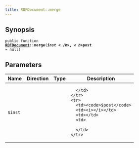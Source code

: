 ```yaml
---
title: RDFDocument::merge
---
```


## Synopsis

<code>public function <b><a href="RDFDocument">RDFDocument</a>::merge</b>(<b>$inst</b>, <b>$post</b> = null)</code>

## Parameters

<table>
  <thead>
    <tr>
      <th>Name</th>
      <th>Direction</th>
      <th>Type</th>
      <th>Description</th>
    </tr>
  </thead>
  <tbody>
    <tr>
      <td><code>$inst</code>
      <td><i></i></td>
      <td></td>
      <td>

      </td>
    </tr>
    <tr>
      <td><code>$post</code>
      <td><i></i></td>
      <td></td>
      <td>

      </td>
    </tr>
  </tbody>
</table>

